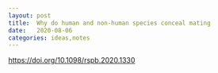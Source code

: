 ```yaml
---
layout: post
title:  Why do human and non-human species conceal mating
date:   2020-08-06
categories: ideas,notes
---
```



https://doi.org/10.1098/rspb.2020.1330